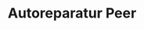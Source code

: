---
title: "Autoreparatur Peer"
url: /matrei-am-brenner-matrei-brenner/autoreparatur-peer/
shop: Autowerkstatt
---